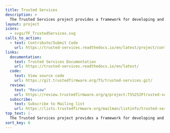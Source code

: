 ```yaml
---
title: Trusted Services
description: >
  The Trusted Services project provides a framework for developing and deploying device Root Of Trust (RoT) services across a range of secure processing environments such as those provided by OP-TEE and Hafnium.
layout: project
icons:
  - svgs/TF_TrustedServices.svg
calls_to_action:
  - text: Contribute/Submit Code
    url: https://trusted-services.readthedocs.io/en/latest/project/contributing.html
links:
  documentation:
    text: Trusted Services Documentation
    url: https://trusted-services.readthedocs.io/en/latest/
  code:
    text: View source code
    url: https://git.trustedfirmware.org/TS/trusted-services.git/
  review:
    text: "Review"
    url: https://review.trustedfirmware.org/q/project:TS%252Ftrusted-services
  subscribe:
    text: Subscribe to Mailing list
    url: https://lists.trustedfirmware.org/mailman/listinfo/trusted-services
top_text: |-
  The Trusted Services project provides a framework for developing and deploying device Root Of Trust (RoT) services across a range of secure processing environments such as those provided by OP-TEE and Hafnium.
sort_key: 6
---
```

